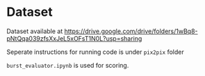 # Dataset

Dataset available at https://drive.google.com/drive/folders/1wBq8-pNtQqa039zfsXxJeL5xOFsT1N0L?usp=sharing

Seperate instructions for running code is under `pix2pix` folder

`burst_evaluator.ipynb` is used for scoring.
